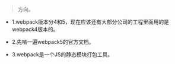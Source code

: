 >方向。

- 1.webpack版本分4和5，现在应该还有大部分公司的工程里面用的是webpack4版本的。

- 2.先啃一遍webpack5的官方文档。

- 3.webpack是一个JS的静态模块打包工具。

